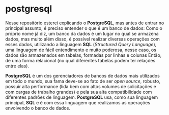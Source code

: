 # postgresql

Nesse repositório esterei explicando o **PostgreSQL**, mas antes de entrar no principal assunto, é preciso entender o que é um banco de dados: Como o próprio nome já diz, um banco da dados é um lugar no qual se armazena dados, mas muito além disso, é possível realizar diversas operações com esses dados, utilizando a linguagem **SQL** (*Structured Query Language*), uma linguagem de fácil entendimento e muito poderosa, nesse caso, os dados são armazenados em tabelas, formadas por linhas e colunas Então, de uma forma relacional (no qual diferentes tabelas podem ter relações entre elas).

**PostgreSQL** é um dos gerenciadores de bancos de dados mais utilizados em todo o mundo, sua fama deve-se ao fato de ser *open source*, robusto, possuir alta performance (lida bem com altos volumes de solicitações e com cargas de trabalho grandes) e pela sua alta compatibilidade com diferentes padrões de linguagem. **PostgreSQL** usa, como sua linguagem principal, **SQL** e é com essa linguagem que realizamos as operações envolvendo o banco de dados.
